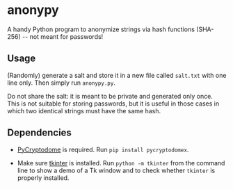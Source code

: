 # anonypy
A handy Python program to anonymize strings via hash functions (SHA-256) -- not meant for passwords!

## Usage
(Randomly) generate a salt and store it in a new file called `salt.txt` with one line only. Then simply run `anonypy.py`.

Do not share the salt: it is meant to be private and generated only once. This is not suitable for storing passwords, but it is useful in those cases in which two identical strings must have the same hash. 

## Dependencies
* [PyCryptodome](https://pypi.org/project/pycryptodome) is required. Run `pip install pycryptodomex`.

* Make sure [tkinter](https://docs.python.org/3/library/tkinter.html) is installed. Run ```python -m tkinter``` from the command line to show a demo of a Tk window and to check whether `tkinter` is properly installed.
